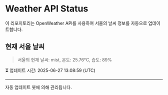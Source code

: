 
# Weather API Status

이 리포지토리는 OpenWeather API를 사용하여 서울의 날씨 정보를 자동으로 업데이트합니다.

## 현재 서울 날씨
> 서울의 현재 날씨: mist, 온도: 25.76°C, 습도: 89%

⏳ 업데이트 시간: 2025-06-27 13:08:59 (UTC)

---
자동 업데이트 봇에 의해 관리됩니다.
